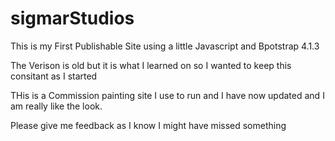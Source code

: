 # sigmarStudios

This is my First Publishable Site using a little Javascript and Bpotstrap 4.1.3

The Verison is old but it is what I learned on so I wanted to keep this consitant as I started

THis is a Commission painting site I use to run and I have now updated and I am really like the look.

Please give me feedback as I know I might have missed something
